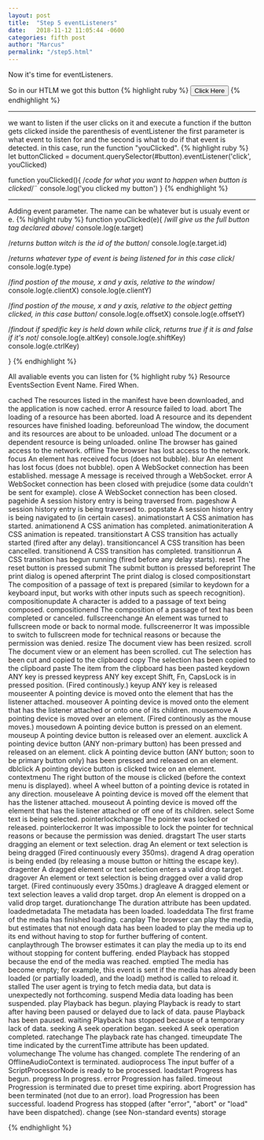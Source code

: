 ```yaml
---
layout: post
title:  "Step 5 eventListeners"
date:   2018-11-12 11:05:44 -0600
categories: fifth post
author: "Marcus"
permalink: "/step5.html"
---
```

Now it's time for eventListeners.

So in our HTLM we got this button
{% highlight ruby %}
<button id="button">Click Here</button>
 {% endhighlight %}

 ___

 we want to listen if the user clicks on it and execute a function if the button gets clicked
 inside the parenthesis of eventListener the first parameter is what event to listen for and the second is what to do if that event is detected.
 in this case, run the function "youClicked".
 {% highlight ruby %}
let buttonClicked = document.querySelector(#button).eventListener('click', youClicked)

function youClicked(){
    /*code for what you want to happen when button is clicked*/¨
  console.log('you clicked my button')
}
 {% endhighlight %}
 ___

Adding event parameter. The name can be whatever but is usualy event or e.
{% highlight ruby %}
function youClicked(e){
    /*will give us the full button tag declared above*/
console.log(e.target)

/*returns button witch is the id of the button*/
console.log(e.target.id)

/*returns whatever type of event is being listened for in this case click*/
console.log(e.type)

/*find postion of the mouse, x and y axis, relative to the window*/
console.log(e.clientX)
console.log(e.clientY)

/*find postion of the mouse, x and y axis, relative to the object getting clicked, in this case button*/
console.log(e.offsetX)
console.log(e.offsetY)

/*findout if spedific key is held down while click, returns true if it is and false if it's not*/
console.log(e.altKey)
console.log(e.shiftKey)
console.log(e.ctrlKey)

}
 {% endhighlight %}

 All avaliable events you can listen for
{% highlight ruby %}
 Resource EventsSection
Event Name.  	Fired When.

cached	The resources listed in the manifest have been downloaded, and the application is now cached.
error	A resource failed to load.
abort	The loading of a resource has been aborted.
load	A resource and its dependent resources have finished loading.
beforeunload	The window, the document and its resources are about to be unloaded.
unload	The document or a dependent resource is being unloaded.
online	The browser has gained access to the network.
offline	The browser has lost access to the network.
focus	An element has received focus (does not bubble).
blur	An element has lost focus (does not bubble).
open	A WebSocket connection has been established.
message	A message is received through a WebSocket.
error	A WebSocket connection has been closed with prejudice (some data couldn't be sent for example).
close	A WebSocket connection has been closed.
pagehide	A session history entry is being traversed from.
pageshow	A session history entry is being traversed to.
popstate	A session history entry is being navigated to (in certain cases).
animationstart	A CSS animation has started.
animationend	A CSS animation has completed.
animationiteration	A CSS animation is repeated.
transitionstart	A CSS transition has actually started (fired after any delay).
transitioncancel	A CSS transition has been cancelled.
transitionend	A CSS transition has completed.
transitionrun	A CSS transition has begun running (fired before any delay starts).
reset	The reset button is pressed
submit	The submit button is pressed
beforeprint	The print dialog is opened
afterprint	The print dialog is closed
compositionstart	The composition of a passage of text is prepared (similar to keydown for a keyboard input, but works with other inputs such as speech recognition).
compositionupdate	A character is added to a passage of text being composed.
compositionend	The composition of a passage of text has been completed or canceled.
fullscreenchange	An element was turned to fullscreen mode or back to normal mode.
fullscreenerror	It was impossible to switch to fullscreen mode for technical reasons or because the permission was denied.
resize	The document view has been resized.
scroll	The document view or an element has been scrolled.
cut	The selection has been cut and copied to the clipboard
copy	The selection has been copied to the clipboard
paste	The item from the clipboard has been pasted
keydown	ANY key is pressed
keypress	ANY key except Shift, Fn, CapsLock is in pressed position. (Fired continously.)
keyup	ANY key is released
mouseenter	A pointing device is moved onto the element that has the listener attached.
mouseover	A pointing device is moved onto the element that has the listener attached or onto one of its children.
mousemove	A pointing device is moved over an element. (Fired continously as the mouse moves.)
mousedown	A pointing device button is pressed on an element.
mouseup	A pointing device button is released over an element.
auxclick	A pointing device button (ANY non-primary button) has been pressed and released on an element.
click	A pointing device button (ANY button; soon to be primary button only) has been pressed and released on an element.
dblclick	A pointing device button is clicked twice on an element.
contextmenu	The right button of the mouse is clicked (before the context menu is displayed).
wheel	A wheel button of a pointing device is rotated in any direction.
mouseleave	A pointing device is moved off the element that has the listener attached.
mouseout	A pointing device is moved off the element that has the listener attached or off one of its children.
select	Some text is being selected.
pointerlockchange	The pointer was locked or released.
pointerlockerror	It was impossible to lock the pointer for technical reasons or because the permission was denied.
dragstart	The user starts dragging an element or text selection.
drag	An element or text selection is being dragged (Fired continuously every 350ms).
dragend	A drag operation is being ended (by releasing a mouse button or hitting the escape key).
dragenter	A dragged element or text selection enters a valid drop target.
dragover	An element or text selection is being dragged over a valid drop target. (Fired continuously every 350ms.)
dragleave	A dragged element or text selection leaves a valid drop target.
drop	An element is dropped on a valid drop target.
durationchange	The duration attribute has been updated.
loadedmetadata	The metadata has been loaded.
loadeddata	The first frame of the media has finished loading.
canplay	The browser can play the media, but estimates that not enough data has been loaded to play the media up to its end without having to stop for further buffering of content.
canplaythrough	The browser estimates it can play the media up to its end without stopping for content buffering.
ended	Playback has stopped because the end of the media was reached.
emptied	The media has become empty; for example, this event is sent if the media has already been loaded (or partially loaded), and the load() method is called to reload it.
stalled	The user agent is trying to fetch media data, but data is unexpectedly not forthcoming.
suspend	Media data loading has been suspended.
play	Playback has begun.
playing	Playback is ready to start after having been paused or delayed due to lack of data.
pause	Playback has been paused.
waiting	Playback has stopped because of a temporary lack of data.
seeking	A seek operation began.
seeked	A seek operation completed.
ratechange	The playback rate has changed.
timeupdate	The time indicated by the currentTime attribute has been updated.
volumechange	The volume has changed.
complete	The rendering of an OfflineAudioContext is terminated.
audioprocess	The input buffer of a ScriptProcessorNode is ready to be processed.
loadstart	Progress has begun.
progress	In progress.
error	Progression has failed.
timeout	Progression is terminated due to preset time expiring.
abort	Progression has been terminated (not due to an error).
load	Progression has been successful.
loadend	Progress has stopped (after "error", "abort" or "load" have been dispatched).
change (see Non-standard events)
storage

{% endhighlight %}

<div
class="just-comments"
data-apikey="e3ae52cc-c19b-4c15-b6eb-2156879027b0">
</div>
<script async src="https://just-comments.com/w.js"></script>